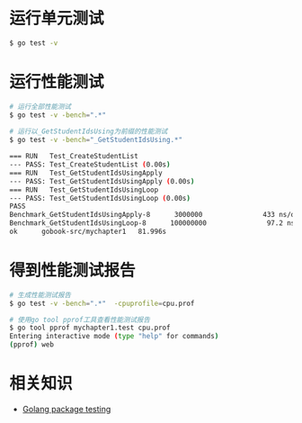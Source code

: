 # 运行单元测试

```bash
$ go test -v
```

# 运行性能测试

```bash
# 运行全部性能测试
$ go test -v -bench=".*"
 
# 运行以_GetStudentIdsUsing为前缀的性能测试
$ go test -v -bench="_GetStudentIdsUsing.*" 

=== RUN   Test_CreateStudentList
--- PASS: Test_CreateStudentList (0.00s)
=== RUN   Test_GetStudentIdsUsingApply
--- PASS: Test_GetStudentIdsUsingApply (0.00s)
=== RUN   Test_GetStudentIdsUsingLoop
--- PASS: Test_GetStudentIdsUsingLoop (0.00s)
PASS
Benchmark_GetStudentIdsUsingApply-8      3000000               433 ns/op
Benchmark_GetStudentIdsUsingLoop-8      100000000               97.2 ns/op
ok      gobook-src/mychapter1   81.996s
```

# 得到性能测试报告

```bash
# 生成性能测试报告
$ go test -v -bench=".*"  -cpuprofile=cpu.prof

# 使用go tool pprof工具查看性能测试报告
$ go tool pprof mychapter1.test cpu.prof
Entering interactive mode (type "help" for commands)
(pprof) web
```

# 相关知识

- [Golang package testing](https://golang.org/pkg/testing/)

